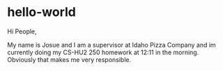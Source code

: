 # hello-world

Hi People,

My name is Josue and I am a supervisor at Idaho Pizza Company and im currently doing my CS-HU2 250 homework at 12:11 in the morning. Obviously that makes me very responsible.
